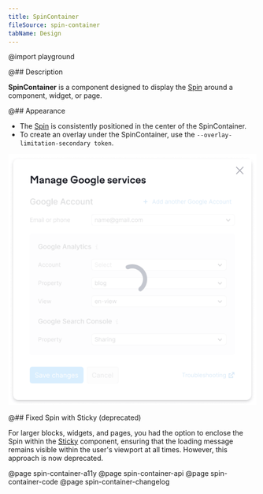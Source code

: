 ```yaml
---
title: SpinContainer
fileSource: spin-container
tabName: Design
---
```


@import playground

@## Description

**SpinContainer** is a component designed to display the [Spin](/components/spin/) around a component, widget, or page.

@## Appearance

- The [Spin](/components/spin/) is consistently positioned in the center of the SpinContainer.
- To create an overlay under the SpinContainer, use the `--overlay-limitation-secondary token`.

![](static/spincontainer-dropdown.png)

@## Fixed Spin with Sticky (deprecated)

For larger blocks, widgets, and pages, you had the option to enclose the Spin within the [Sticky](/components/sticky/) component, ensuring that the loading message remains visible within the user's viewport at all times. However, this approach is now deprecated.

@page spin-container-a11y
@page spin-container-api
@page spin-container-code
@page spin-container-changelog
